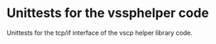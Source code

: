# Unittests for the vssphelper code

Unittests for the tcp/if interface of the vscp helper library code.
